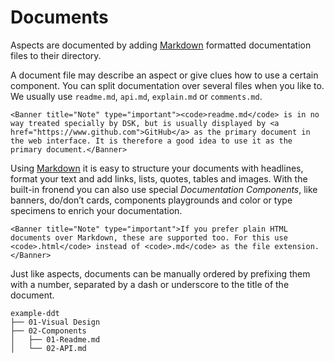 # Documents

Aspects are documented by adding [Markdown](https://guides.github.com/features/mastering-markdown/)  formatted documentation files to their directory.

A document file may describe an aspect or give clues how to use a certain component. You can split documentation over several files when you like to. We usually use `readme.md`, `api.md`, `explain.md` or `comments.md`.

```Component
<Banner title="Note" type="important"><code>readme.md</code> is in no way treated specially by DSK, but is usually displayed by <a href="https://www.github.com">GitHub</a> as the primary document in the web interface. It is therefore a good idea to use it as the primary document.</Banner>
```

Using [Markdown](https://guides.github.com/features/mastering-markdown/) it is easy to structure your documents with headlines, format your text and add links, lists, quotes, tables and images. With the built-in fronend you can also use special _Documentation Components_, like banners, do/don’t cards, components playgrounds and color or type specimens to enrich your documentation.

```Component
<Banner title="Note" type="important">If you prefer plain HTML documents over Markdown, these are supported too. For this use <code>.html</code> instead of <code>.md</code> as the file extension.</Banner>
```

Just like aspects, documents can be manually ordered by prefixing them with a number, separated by a dash or underscore to the title of the document.
 
```
example-ddt
├── 01-Visual Design
├── 02-Components
│   ├── 01-Readme.md
│   └── 02-API.md
```